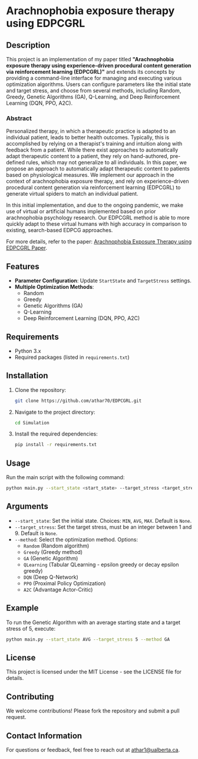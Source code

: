 # Arachnophobia exposure therapy using EDPCGRL

## Description

This project is an implementation of my paper titled **"Arachnophobia exposure therapy using experience-driven procedural content generation via reinforcement learning (EDPCGRL)"** and extends its concepts by providing a command-line interface for managing and executing various optimization algorithms. Users can configure parameters like the initial state and target stress, and choose from several methods, including Random, Greedy, Genetic Algorithms (GA), Q-Learning, and Deep Reinforcement Learning (DQN, PPO, A2C).

### Abstract

Personalized therapy, in which a therapeutic practice is adapted to an individual patient, leads to better health outcomes. Typically, this is accomplished by relying on a therapist's training and intuition along with feedback from a patient. While there exist approaches to automatically adapt therapeutic content to a patient, they rely on hand-authored, pre-defined rules, which may not generalize to all individuals. In this paper, we propose an approach to automatically adapt therapeutic content to patients based on physiological measures. We implement our approach in the context of arachnophobia exposure therapy, and rely on experience-driven procedural content generation via reinforcement learning (EDPCGRL) to generate virtual spiders to match an individual patient. 

In this initial implementation, and due to the ongoing pandemic, we make use of virtual or artificial humans implemented based on prior arachnophobia psychology research. Our EDPCGRL method is able to more quickly adapt to these virtual humans with high accuracy in comparison to existing, search-based EDPCG approaches.

For more details, refer to the paper: [Arachnophobia Exposure Therapy using EDPCGRL Paper](https://ojs.aaai.org/index.php/AIIDE/article/view/18904).


## Features

- **Parameter Configuration**: Update `StartState` and `TargetStress` settings.
- **Multiple Optimization Methods**:
  - Random
  - Greedy
  - Genetic Algorithms (GA)
  - Q-Learning
  - Deep Reinforcement Learning (DQN, PPO, A2C)

## Requirements

- Python 3.x
- Required packages (listed in `requirements.txt`)

## Installation

1. Clone the repository:

   ```bash
   git clone https://github.com/athar70/EDPCGRL.git
   ```
   

2. Navigate to the project directory:

   ```bash
   cd Simulation
   ```

3. Install the required dependencies:

   ```bash
   pip install -r requirements.txt
   ```

## Usage

Run the main script with the following command:

```bash
python main.py --start_state <start_state> --target_stress <target_stress> --method <method>
```

## Arguments

- `--start_state`: Set the initial state. Choices: `MIN`, `AVG`, `MAX`. Default is `None`.
- `--target_stress`: Set the target stress, must be an integer between 1 and 9. Default is `None`.
- `--method`: Select the optimization method. Options:
  - `Random` (Random algorithm)
  - `Greedy` (Greedy method)
  - `GA` (Genetic Algorithm)
  - `QLearning` (Tabular QLearning - epsilon greedy or decay epsilon greedy)
  - `DQN` (Deep Q-Network)
  - `PPO` (Proximal Policy Optimization)
  - `A2C` (Advantage Actor-Critic)

## Example

To run the Genetic Algorithm with an average starting state and a target stress of 5, execute:

```bash
python main.py --start_state AVG --target_stress 5 --method GA
```

## License

This project is licensed under the MIT License - see the LICENSE file for details.

## Contributing

We welcome contributions! Please fork the repository and submit a pull request.

## Contact Information

For questions or feedback, feel free to reach out at [athar1@ualberta.ca](mailto:athar1@ualberta.ca).
